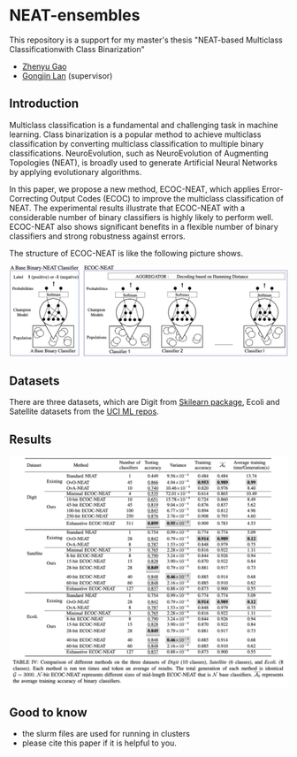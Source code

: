 # NEAT-ensembles
This repository is a support for my master's thesis "NEAT-based Multiclass Classificationwith Class Binarization"

* [Zhenyu Gao](https://scholar.google.com/citations?user=F8bdTwUAAAAJ&hl=en)
* [Gongjin Lan](https://scholar.google.com/citations?user=WBfADs4AAAAJ&hl=en&oi=ao) (supervisor)

## Introduction
Multiclass classification is a fundamental and challenging task in machine learning. 
Class binarization is a popular method to achieve multiclass classification by converting multiclass classification to multiple binary classifications. 
NeuroEvolution, such as NeuroEvolution of Augmenting Topologies (NEAT), is broadly used to generate Artificial Neural Networks by applying evolutionary algorithms. 

In this paper, we propose a new method, ECOC-NEAT, which applies Error-Correcting Output Codes (ECOC) to improve the multiclass classification of NEAT. 
The experimental results illustrate that ECOC-NEAT with a considerable number of binary classifiers is highly likely to perform well. 
ECOC-NEAT also shows significant benefits in a flexible number of binary classifiers and strong robustness against errors.

The structure of ECOC-NEAT is like the following picture shows.


![Structures of ECOC-NEAT](https://github.com/lafengxiaoyu/NEAT-ensembles/blob/main/ECOCNEAT.png)

## Datasets
There are three datasets, which are Digit from [Skilearn package](https://scikit-learn.org/stable/), Ecoli and Satellite datasets from the [UCI ML repos](https://archive.ics.uci.edu/ml/index.php).  

## Results
![Results of different methods](https://github.com/lafengxiaoyu/NEAT-ensembles/blob/main/Results.png)


## Good to know
- the slurm files are used for running in clusters
- please cite this paper if it is helpful to you.
